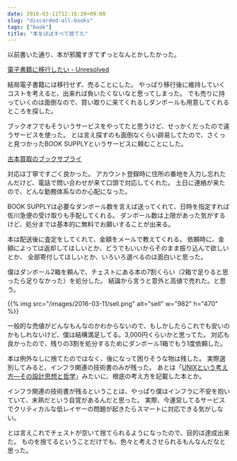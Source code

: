 ```yaml
---
date: 2016-03-11T12:16:29+09:00
slug: "discarded-all-books"
tags: ["book"]
title: "本をほぼすべて捨てた"
---
```


以前書いた通り、本が邪魔すぎてずっとなんとかしたかった。

[電子書籍に移行したい - Unresolved](https://yet.unresolved.xyz/blog/2015/12/24/want-to-migrate-to-e-books/)

結局電子書籍には移行せず、売ることにした。
やっぱり移行後に維持していくコストを考えると、出来れば負いたくないなと思ってしまった。
でも売りに持っていくのは面倒なので、買い取りに来てくれるしダンボールも用意してくれるところを探した。

ブックオフでもそういうサービスをやってたと思うけど、せっかくだったので違うサービスを使った。
とは言え探すのも面倒なくらい辟易してたので、さくっと見つかったBOOK SUPPLYというサービスに頼むことにした。

[古本買取のブックサプライ](http://www.booksupply.jp/)

対応は丁寧ですごく良かった。
アカウント登録時に住所の番地を入力し忘れたんだけど、電話で問い合わせが来て口頭で対応してくれた。
土日に連絡が来たので、どんな勤務体系なのか心配になった。

BOOK SUPPLYは必要なダンボール数を言えば送ってくれて、日時を指定すれば佐川急便の受け取りも手配してくれる。
ダンボール数は上限があった気がするけど、処分までは基本的に無料でお願いすることが出来る。

本は配送後に査定をしてくれて、金額をメールで教えてくれる。
依頼時に、金額によっては返却してほしいとか、どうでもいいからそのまま振り込んで欲しいとか、
全部寄付してほしいとか、いろいろ選べるのは面白いと思った。

僕はダンボール2箱を頼んで、チェストにある本の7割くらい（2箱で足りると思ったら足りなかった）を処分した。
結論から言うと意外と高値で売れた。と思う。

{{% img src="/images/2016-03-11/sell.png" alt="sell" w="982" h="470" %}}

一般的な売値がどんなもんなのかわからないので、もしかしたらこれでも安いのかもしれないけど、僕は結構満足してる。3,000円くらいかと思ってた。
対応も良かったので、残りの3割を処分するためにダンボール1箱でもう1度依頼した。

本は例外なしに捨てたのではなく、後になって困りそうな物は残した。
実際選別してみると、インフラ関連の技術書のみが残った。
あとは「<a  href="http://www.amazon.co.jp/gp/product/4274064069/ref=as_li_qf_sp_asin_tl?ie=UTF8&camp=247&creative=1211&creativeASIN=4274064069&linkCode=as2&tag=unresolved-22">UNIXという考え方―その設計思想と哲学</a>」みたいに、根底の考え方を記載した本とか。

インフラ関連の技術書が残るということは、やっぱり僕はインフラに不安を抱いていて、未熟だという自覚があるんだと思った。
実際、今運営してるサービスでクリティカルな低レイヤーの問題が起きたらスマートに対応できる気がしない。

とは言えこれでチェストが空いて捨てられるようになったので、目的は達成出来た。
ものを捨てるということだけでも、色々と考えさせられるもんなんだなと思った。

